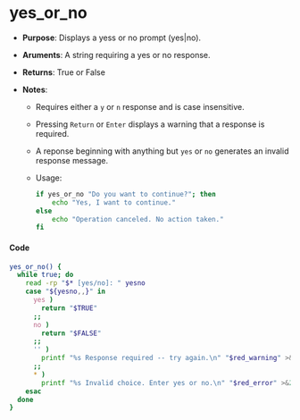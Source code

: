 # yes_or_no

- **Purpose**: Displays a yess or no prompt (yes|no).

- **Aruments**: A string requiring a yes or no response.

- **Returns**: True or False

- **Notes**:
  
  - Requires either a `y` or `n` response and is case insensitive.
  
  - Pressing `Return` or `Enter` displays a warning that a response is required.
  
  - A reponse beginning with anything but `yes` or `no` generates an invalid response message.
  
  - Usage:
    
    ```bash
    if yes_or_no "Do you want to continue?"; then
        echo "Yes, I want to continue."
    else
        echo "Operation canceled. No action taken."
    fi
    ```

#### Code

```bash
yes_or_no() {
  while true; do
    read -rp "$* [yes/no]: " yesno
    case "${yesno,,}" in
      yes )
        return "$TRUE"
      ;;
      no )
        return "$FALSE"
      ;;
      '' )
        printf "%s Response required -- try again.\n" "$red_warning" >&2
      ;;
      * )
        printf "%s Invalid choice. Enter yes or no.\n" "$red_error" >&2
    esac
  done
}
```
